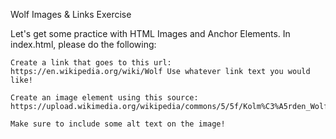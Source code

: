 Wolf Images & Links Exercise

Let's get some practice with HTML Images and Anchor Elements.  In index.html, please do the following:

    Create a link that goes to this url: https://en.wikipedia.org/wiki/Wolf Use whatever link text you would like!

    Create an image element using this source: https://upload.wikimedia.org/wikipedia/commons/5/5f/Kolm%C3%A5rden_Wolf.jpg

    Make sure to include some alt text on the image!